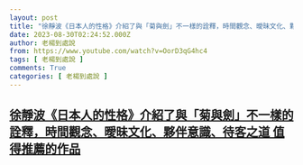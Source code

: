 ```yaml
---
layout: post
title: "徐靜波《日本人的性格》介紹了與「菊與劍」不一樣的詮釋，時間觀念、曖昧文化、夥伴意識、待客之道 值得推薦的作品"
date: 2023-08-30T02:24:52.000Z
author: 老楊到處說
from: https://www.youtube.com/watch?v=OorD3qG4hc4
tags: [ 老楊到處說 ]
comments: True
categories: [ 老楊到處說 ]
---
```

<!--1693362292000-->
[徐靜波《日本人的性格》介紹了與「菊與劍」不一樣的詮釋，時間觀念、曖昧文化、夥伴意識、待客之道 值得推薦的作品](https://www.youtube.com/watch?v=OorD3qG4hc4)
------

<div>

</div>
